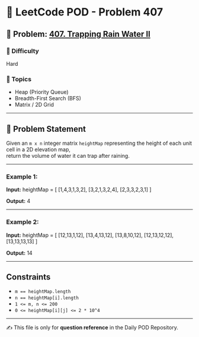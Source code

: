 # 🧩 LeetCode POD - Problem 407

## 📌 Problem: [407. Trapping Rain Water II](https://leetcode.com/problems/trapping-rain-water-ii/)

### 🔹 Difficulty
Hard  

### 🔹 Topics
- Heap (Priority Queue)  
- Breadth-First Search (BFS)  
- Matrix / 2D Grid  

---

## 📝 Problem Statement
Given an `m x n` integer matrix `heightMap` representing the height of each unit cell in a 2D elevation map,  
return the volume of water it can trap after raining.  

---

### Example 1:
**Input:**
heightMap = [
[1,4,3,1,3,2],
[3,2,1,3,2,4],
[2,3,3,2,3,1]
]

**Output:**
4

---

### Example 2:
**Input:**
heightMap = [
[12,13,1,12],
[13,4,13,12],
[13,8,10,12],
[12,13,12,12],
[13,13,13,13]
]

**Output:**
14

---

## Constraints
- `m == heightMap.length`  
- `n == heightMap[i].length`  
- `1 <= m, n <= 200`  
- `0 <= heightMap[i][j] <= 2 * 10^4`  

---

✍️ This file is only for **question reference** in the Daily POD Repository.
